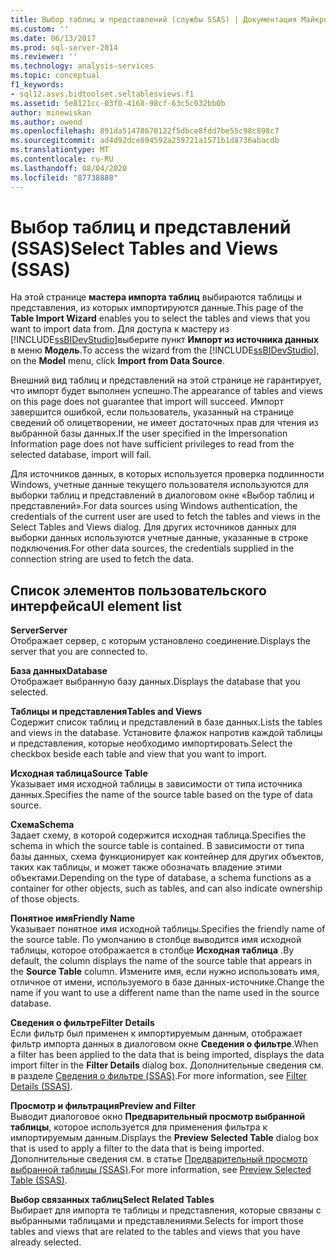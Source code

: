 ```yaml
---
title: Выбор таблиц и представлений (службы SSAS) | Документация Майкрософт
ms.custom: ''
ms.date: 06/13/2017
ms.prod: sql-server-2014
ms.reviewer: ''
ms.technology: analysis-services
ms.topic: conceptual
f1_keywords:
- sql12.asvs.bidtoolset.seltablesviews.f1
ms.assetid: 5e8121cc-03f0-4168-98cf-63c5c032bb0b
author: minewiskan
ms.author: owend
ms.openlocfilehash: 891da51478670122f5dbce8fdd7be55c98c898c7
ms.sourcegitcommit: ad4d92dce894592a259721a1571b1d8736abacdb
ms.translationtype: MT
ms.contentlocale: ru-RU
ms.lasthandoff: 08/04/2020
ms.locfileid: "87738888"
---
```

# <a name="select-tables-and-views-ssas"></a><span data-ttu-id="9e355-102">Выбор таблиц и представлений (SSAS)</span><span class="sxs-lookup"><span data-stu-id="9e355-102">Select Tables and Views (SSAS)</span></span>
  <span data-ttu-id="9e355-103">На этой странице **мастера импорта таблиц** выбираются таблицы и представления, из которых импортируются данные.</span><span class="sxs-lookup"><span data-stu-id="9e355-103">This page of the **Table Import Wizard** enables you to select the tables and views that you want to import data from.</span></span> <span data-ttu-id="9e355-104">Для доступа к мастеру из [!INCLUDE[ssBIDevStudio](../includes/ssbidevstudio-md.md)]выберите пункт **Импорт из источника данных** в меню **Модель**.</span><span class="sxs-lookup"><span data-stu-id="9e355-104">To access the wizard from the [!INCLUDE[ssBIDevStudio](../includes/ssbidevstudio-md.md)], on the **Model** menu, click **Import from Data Source**.</span></span>  
  
 <span data-ttu-id="9e355-105">Внешний вид таблиц и представлений на этой странице не гарантирует, что импорт будет выполнен успешно.</span><span class="sxs-lookup"><span data-stu-id="9e355-105">The appearance of tables and views on this page does not guarantee that import will succeed.</span></span> <span data-ttu-id="9e355-106">Импорт завершится ошибкой, если пользователь, указанный на странице сведений об олицетворении, не имеет достаточных прав для чтения из выбранной базы данных.</span><span class="sxs-lookup"><span data-stu-id="9e355-106">If the user specified in the Impersonation Information page does not have sufficient privileges to read from the selected database, import will fail.</span></span>  
  
 <span data-ttu-id="9e355-107">Для источников данных, в которых используется проверка подлинности Windows, учетные данные текущего пользователя используются для выборки таблиц и представлений в диалоговом окне «Выбор таблиц и представлений».</span><span class="sxs-lookup"><span data-stu-id="9e355-107">For data sources using Windows authentication, the credentials of the current user are used to fetch the tables and views in the Select Tables and Views dialog.</span></span> <span data-ttu-id="9e355-108">Для других источников данных для выборки данных используются учетные данные, указанные в строке подключения.</span><span class="sxs-lookup"><span data-stu-id="9e355-108">For other data sources, the credentials supplied in the connection string are used to fetch the data.</span></span>  
  
## <a name="ui-element-list"></a><span data-ttu-id="9e355-109">Список элементов пользовательского интерфейса</span><span class="sxs-lookup"><span data-stu-id="9e355-109">UI element list</span></span>  
 <span data-ttu-id="9e355-110">**Server**</span><span class="sxs-lookup"><span data-stu-id="9e355-110">**Server**</span></span>  
 <span data-ttu-id="9e355-111">Отображает сервер, с которым установлено соединение.</span><span class="sxs-lookup"><span data-stu-id="9e355-111">Displays the server that you are connected to.</span></span>  
  
 <span data-ttu-id="9e355-112">**База данных**</span><span class="sxs-lookup"><span data-stu-id="9e355-112">**Database**</span></span>  
 <span data-ttu-id="9e355-113">Отображает выбранную базу данных.</span><span class="sxs-lookup"><span data-stu-id="9e355-113">Displays the database that you selected.</span></span>  
  
 <span data-ttu-id="9e355-114">**Таблицы и представления**</span><span class="sxs-lookup"><span data-stu-id="9e355-114">**Tables and Views**</span></span>  
 <span data-ttu-id="9e355-115">Содержит список таблиц и представлений в базе данных.</span><span class="sxs-lookup"><span data-stu-id="9e355-115">Lists the tables and views in the database.</span></span> <span data-ttu-id="9e355-116">Установите флажок напротив каждой таблицы и представления, которые необходимо импортировать.</span><span class="sxs-lookup"><span data-stu-id="9e355-116">Select the checkbox beside each table and view that you want to import.</span></span>  
  
 <span data-ttu-id="9e355-117">**Исходная таблица**</span><span class="sxs-lookup"><span data-stu-id="9e355-117">**Source Table**</span></span>  
 <span data-ttu-id="9e355-118">Указывает имя исходной таблицы в зависимости от типа источника данных.</span><span class="sxs-lookup"><span data-stu-id="9e355-118">Specifies the name of the source table based on the type of data source.</span></span>  
  
 <span data-ttu-id="9e355-119">**Схема**</span><span class="sxs-lookup"><span data-stu-id="9e355-119">**Schema**</span></span>  
 <span data-ttu-id="9e355-120">Задает схему, в которой содержится исходная таблица.</span><span class="sxs-lookup"><span data-stu-id="9e355-120">Specifies the schema in which the source table is contained.</span></span> <span data-ttu-id="9e355-121">В зависимости от типа базы данных, схема функционирует как контейнер для других объектов, таких как таблицы, и может также обозначать владение этими объектами.</span><span class="sxs-lookup"><span data-stu-id="9e355-121">Depending on the type of database, a schema functions as a container for other objects, such as tables, and can also indicate ownership of those objects.</span></span>  
  
 <span data-ttu-id="9e355-122">**Понятное имя**</span><span class="sxs-lookup"><span data-stu-id="9e355-122">**Friendly Name**</span></span>  
 <span data-ttu-id="9e355-123">Указывает понятное имя исходной таблицы.</span><span class="sxs-lookup"><span data-stu-id="9e355-123">Specifies the friendly name of the source table.</span></span> <span data-ttu-id="9e355-124">По умолчанию в столбце выводится имя исходной таблицы, которое отображается в столбце **Исходная таблица** .</span><span class="sxs-lookup"><span data-stu-id="9e355-124">By default, the column displays the name of the source table that appears in the **Source Table** column.</span></span> <span data-ttu-id="9e355-125">Измените имя, если нужно использовать имя, отличное от имени, используемого в базе данных-источнике.</span><span class="sxs-lookup"><span data-stu-id="9e355-125">Change the name if you want to use a different name than the name used in the source database.</span></span>  
  
 <span data-ttu-id="9e355-126">**Сведения о фильтре**</span><span class="sxs-lookup"><span data-stu-id="9e355-126">**Filter Details**</span></span>  
 <span data-ttu-id="9e355-127">Если фильтр был применен к импортируемым данным, отображает фильтр импорта данных в диалоговом окне **Сведения о фильтре**.</span><span class="sxs-lookup"><span data-stu-id="9e355-127">When a filter has been applied to the data that is being imported, displays the data import filter in the **Filter Details** dialog box.</span></span> <span data-ttu-id="9e355-128">Дополнительные сведения см. в разделе [Сведения о фильтре (SSAS)](filter-details-ssas.md).</span><span class="sxs-lookup"><span data-stu-id="9e355-128">For more information, see [Filter Details &#40;SSAS&#41;](filter-details-ssas.md).</span></span>  
  
 <span data-ttu-id="9e355-129">**Просмотр и фильтрация**</span><span class="sxs-lookup"><span data-stu-id="9e355-129">**Preview and Filter**</span></span>  
 <span data-ttu-id="9e355-130">Выводит диалоговое окно **Предварительный просмотр выбранной таблицы**, которое используется для применения фильтра к импортируемым данным.</span><span class="sxs-lookup"><span data-stu-id="9e355-130">Displays the **Preview Selected Table** dialog box that is used to apply a filter to the data that is being imported.</span></span> <span data-ttu-id="9e355-131">Дополнительные сведения см. в статье [Предварительный просмотр выбранной таблицы (SSAS)](preview-selected-table-ssas.md).</span><span class="sxs-lookup"><span data-stu-id="9e355-131">For more information, see [Preview Selected Table &#40;SSAS&#41;](preview-selected-table-ssas.md).</span></span>  
  
 <span data-ttu-id="9e355-132">**Выбор связанных таблиц**</span><span class="sxs-lookup"><span data-stu-id="9e355-132">**Select Related Tables**</span></span>  
 <span data-ttu-id="9e355-133">Выбирает для импорта те таблицы и представления, которые связаны с выбранными таблицами и представлениями.</span><span class="sxs-lookup"><span data-stu-id="9e355-133">Selects for import those tables and views that are related to the tables and views that you have already selected.</span></span>  
  
  
